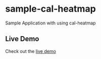 # sample-cal-heatmap

Sample Application with using cal-heatmap

## Live Demo

Check out the [live demo](https://aecomet.github.io/sample-cal-heatmap/)
